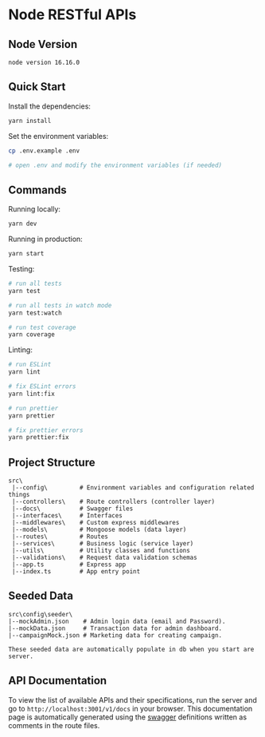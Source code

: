 # Node RESTful APIs

## Node Version

```
node version 16.16.0
```

## Quick Start

Install the dependencies:

```bash
yarn install
```

Set the environment variables:

```bash
cp .env.example .env

# open .env and modify the environment variables (if needed)
```

## Commands

Running locally:

```bash
yarn dev
```

Running in production:

```bash
yarn start
```

Testing:

```bash
# run all tests
yarn test

# run all tests in watch mode
yarn test:watch

# run test coverage
yarn coverage
```

Linting:

```bash
# run ESLint
yarn lint

# fix ESLint errors
yarn lint:fix

# run prettier
yarn prettier

# fix prettier errors
yarn prettier:fix
```

## Project Structure

```
src\
 |--config\         # Environment variables and configuration related things
 |--controllers\    # Route controllers (controller layer)
 |--docs\           # Swagger files
 |--interfaces\     # Interfaces
 |--middlewares\    # Custom express middlewares
 |--models\         # Mongoose models (data layer)
 |--routes\         # Routes
 |--services\       # Business logic (service layer)
 |--utils\          # Utility classes and functions
 |--validations\    # Request data validation schemas
 |--app.ts          # Express app
 |--index.ts        # App entry point
```

## Seeded Data

```
src\config\seeder\
|--mockAdmin.json    # Admin login data (email and Password).
|--mockData.json     # Transaction data for admin dashboard.
|--campaignMock.json # Marketing data for creating campaign.

These seeded data are automatically populate in db when you start are server.
```

## API Documentation

To view the list of available APIs and their specifications, run the server and go to `http://localhost:3001/v1/docs` in your browser. This documentation page is automatically generated using the [swagger](https://swagger.io/) definitions written as comments in the route files.
